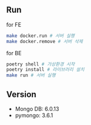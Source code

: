 ## Run 

for FE 

```bash
make docker.run # 서버 실행 
make docker.remove # 서버 삭제 
```

for BE 

```bash
poetry shell # 가상환경 시작 
poetry install # 라이브러리 설치
make run # 서버 실행 
```

## Version

- Mongo DB: 6.0.13 
- pymongo: 3.6.1